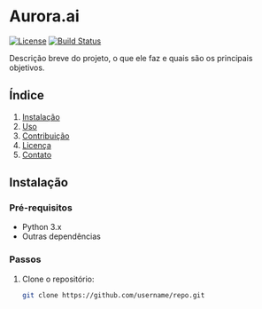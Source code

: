 # Aurora.ai

[![License](https://img.shields.io/badge/license-MIT-blue.svg)](LICENSE)
[![Build Status](https://travis-ci.org/username/projectname.svg?branch=master)](https://travis-ci.org/username/projectname)

Descrição breve do projeto, o que ele faz e quais são os principais objetivos.

## Índice

1. [Instalação](#instalação)
2. [Uso](#uso)
3. [Contribuição](#contribuição)
4. [Licença](#licença)
5. [Contato](#contato)

## Instalação

### Pré-requisitos

- Python 3.x
- Outras dependências

### Passos

1. Clone o repositório:
   ```bash
   git clone https://github.com/username/repo.git
